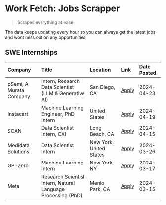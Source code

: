 # Work Fetch: Jobs Scrapper
> Scrapes everything at ease

The data keeps updating every hour so you can always get the latest jobs and wont miss out on any opportunities.

## SWE Internships
<!--START_SECTION:workfetch-->
| Company                 | Title                                                        | Location                | Link                                                                                                                                                                                                                                                                           | Date Posted   |
|:------------------------|:-------------------------------------------------------------|:------------------------|:-------------------------------------------------------------------------------------------------------------------------------------------------------------------------------------------------------------------------------------------------------------------------------|:--------------|
| pSemi, A Murata Company | Intern, Research Data Scientist (LLM & Generative AI)        | San Diego, CA           | [Apply](https://www.linkedin.com/jobs/view/intern-research-data-scientist-llm-generative-ai-at-psemi-a-murata-company-3887074168?position=4&pageNum=0&refId=zt0dLMRj1TeBb%2FcvHUMspA%3D%3D&trackingId=ERuHtCPpiQkb3gTTbV%2F17Q%3D%3D&trk=public_jobs_jserp-result_search-card) | 2024-04-23    |
| Instacart               | Machine Learning Engineer, PhD Intern                        | United States           | [Apply](https://www.linkedin.com/jobs/view/machine-learning-engineer-phd-intern-at-instacart-3901991739?position=2&pageNum=0&refId=zt0dLMRj1TeBb%2FcvHUMspA%3D%3D&trackingId=RwCP4A4PG6lcFJq84OqiKw%3D%3D&trk=public_jobs_jserp-result_search-card)                            | 2024-04-19    |
| SCAN                    | Data Scientist Intern, CXI                                   | Long Beach, CA          | [Apply](https://www.linkedin.com/jobs/view/data-scientist-intern-cxi-at-scan-3899690492?position=9&pageNum=0&refId=zt0dLMRj1TeBb%2FcvHUMspA%3D%3D&trackingId=r0gBjEfRszl3aEorRYp%2BeQ%3D%3D&trk=public_jobs_jserp-result_search-card)                                          | 2024-04-15    |
| Medidata Solutions      | Data Scientist Intern                                        | New York, United States | [Apply](https://www.linkedin.com/jobs/view/data-scientist-intern-at-medidata-solutions-3810253704?position=8&pageNum=0&refId=zt0dLMRj1TeBb%2FcvHUMspA%3D%3D&trackingId=c4bVj3%2FRE%2FIeO6ROv0mmTQ%3D%3D&trk=public_jobs_jserp-result_search-card)                              | 2024-03-26    |
| GPTZero                 | Machine Learning Intern                                      | New York, NY            | [Apply](https://www.linkedin.com/jobs/view/machine-learning-intern-at-gptzero-3860723963?position=7&pageNum=0&refId=zt0dLMRj1TeBb%2FcvHUMspA%3D%3D&trackingId=fI%2B%2FFmAXtJZWQ0lu60%2FRuA%3D%3D&trk=public_jobs_jserp-result_search-card)                                     | 2024-03-17    |
| Meta                    | Research Scientist Intern, Natural Language Processing (PhD) | Menlo Park, CA          | [Apply](https://www.linkedin.com/jobs/view/research-scientist-intern-natural-language-processing-phd-at-meta-3858718375?position=10&pageNum=0&refId=zt0dLMRj1TeBb%2FcvHUMspA%3D%3D&trackingId=w8hRPEAuA9wjIqwzX3GowQ%3D%3D&trk=public_jobs_jserp-result_search-card)           | 2024-03-15    |
<!--END_SECTION:workfetch-->
